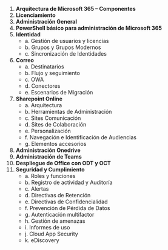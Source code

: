 1.  **Arquitectura de Microsoft 365 – Componentes**
2.  **Licenciamiento**
3.  **Administración General**
4.  **PowerShell básico para administración de Microsoft 365**
5.  **Identidad**
    - a. Gestión de usuarios y licencias
    - b. Grupos y Grupos Modernos
    - c. Sincronización de Identidades
6.  **Correo**
    - a. Destinatarios
    - b. Flujo y seguimiento
    - c. OWA
    - d. Conectores
    - e. Escenarios de Migración
7.  **Sharepoint Online**
    - a. Arquitectura
    - b. Herramientas de Administración
    - c. Sites Comunicación
    - d. Sites de Colaboración
    - e. Personalización
    - f. Navegación e Identificación de Audiencias
    - g. Elementos accesorios
8.  **Administración Onedrive**
9.  **Administración de Teams**
10. **Despliegue de Office con ODT y OCT**
11. **Seguridad y Cumplimiento**
    - a. Roles y funciones
    - b. Registro de actividad y Auditoría
    - c. Alertas
    - d. Directivas de Retención
    - e. Directivas de Confidencialidad
    - f. Prevención de Pérdida de Datos
    - g. Autenticación multifactor
    - h. Gestión de amenazas
    - i. Informes de uso
    - j. Cloud App Security
    - k. eDiscovery
